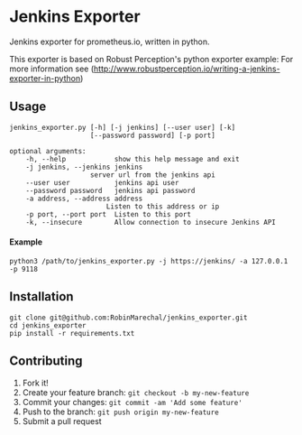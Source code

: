 # Jenkins Exporter

Jenkins exporter for prometheus.io, written in python.

This exporter is based on Robust Perception's python exporter example:
For more information see (http://www.robustperception.io/writing-a-jenkins-exporter-in-python)

## Usage
```
jenkins_exporter.py [-h] [-j jenkins] [--user user] [-k]
                    [--password password] [-p port]

optional arguments:
    -h, --help            show this help message and exit
    -j jenkins, --jenkins jenkins
                    server url from the jenkins api
    --user user           jenkins api user
    --password password   jenkins api password
    -a address, --address address
                        Listen to this address or ip
    -p port, --port port  Listen to this port
    -k, --insecure        Allow connection to insecure Jenkins API
```

#### Example


```
python3 /path/to/jenkins_exporter.py -j https://jenkins/ -a 127.0.0.1 -p 9118
```


## Installation

    git clone git@github.com:RobinMarechal/jenkins_exporter.git
    cd jenkins_exporter
    pip install -r requirements.txt

## Contributing

1. Fork it!
2. Create your feature branch: `git checkout -b my-new-feature`
3. Commit your changes: `git commit -am 'Add some feature'`
4. Push to the branch: `git push origin my-new-feature`
5. Submit a pull request
